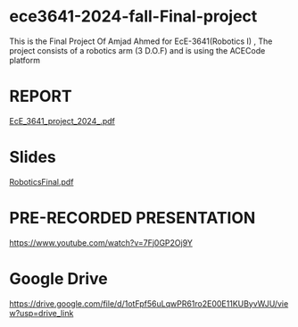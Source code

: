 # ece3641-2024-fall-Final-project
This is the Final Project Of Amjad Ahmed for EcE-3641(Robotics I) , The project consists of a robotics arm (3 D.O.F) and is using the ACECode platform


# REPORT
[EcE_3641_project_2024_.pdf](https://github.com/user-attachments/files/18210441/EcE_3641_project_2024_.pdf)

# Slides
[RoboticsFinal.pdf](https://github.com/user-attachments/files/18210110/RoboticsFinal.pdf)

# PRE-RECORDED PRESENTATION
 https://www.youtube.com/watch?v=7Fj0GP2Oj9Y

# Google Drive
https://drive.google.com/file/d/1otFpf56uLqwPR61ro2E00E11KUByvWJU/view?usp=drive_link
